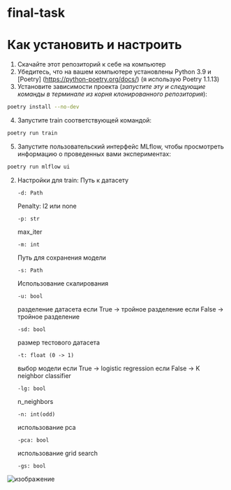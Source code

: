 # final-task
# Как установить и настроить
  1. Скачайте этот репозиторий к себе на компьютер
  2. Убедитесь, что на вашем компьютере установлены Python 3.9 и [Poetry] (https://python-poetry.org/docs/) (я использую Poetry 1.1.13)
  3. Установите зависимости проекта (*запустите эту и следующие команды в терминале из корня клонированного репозитория*):
  ```sh
  poetry install --no-dev
  ```
  4. Запустите train соответствующей командой:
  ```sh
  poetry run train
  ```
  5. Запустите пользовательский интерфейс MLflow, чтобы просмотреть информацию о проведенных вами экспериментах:
  ```sh
  poetry run mlflow ui
  ```
2. Настройки для train:
    Путь к датасету
    ```
    -d: Path
    ```
    Penalty: l2 или none
    ```
    -p: str
    ```
    max_iter
    ```
    -m: int
    ```
    Путь для сохранения модели
    ```
    -s: Path
    ```
    Использование скалирования
    ```
    -u: bool
    ```
    разделение датасета
    если True -> тройное разделение
    если False -> тройное разделение
    ```
    -sd: bool
    ```
    размер тестового датасета
    ```
    -t: float (0 -> 1)
    ```
    выбор модели
    если True -> logistic regression
    если False -> K neighbor classifier
    ```
    -lg: bool
    ```
    n_neighbors
    ```
    -n: int(odd)
    ```
    использование pca
    ```
    -pca: bool
    ```
    использование grid search
    ```
    -gs: bool
    ```
![изображение](https://user-images.githubusercontent.com/77803344/166120675-d7a4f1d5-cee8-4e53-ad7f-deb57c6164ef.png)
